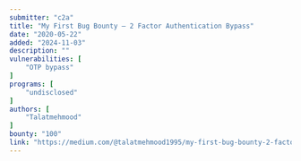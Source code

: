 ```yaml
---
submitter: "c2a"
title: "My First Bug Bounty — 2 Factor Authentication Bypass"
date: "2020-05-22"
added: "2024-11-03"
description: ""
vulnerabilities: [
    "OTP bypass"
]
programs: [
    "undisclosed"
]
authors: [
    "Talatmehmood"
]
bounty: "100"
link: "https://medium.com/@talatmehmood1995/my-first-bug-bounty-2-factor-authentication-bypass-b034812c8243"
---
```




